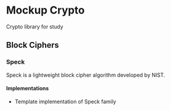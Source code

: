 # Mockup Crypto
Crypto library for study

## Block Ciphers

### Speck
Speck is a lightweight block cipher algorithm developed by NIST.

#### Implementations
* Template implementation of Speck family